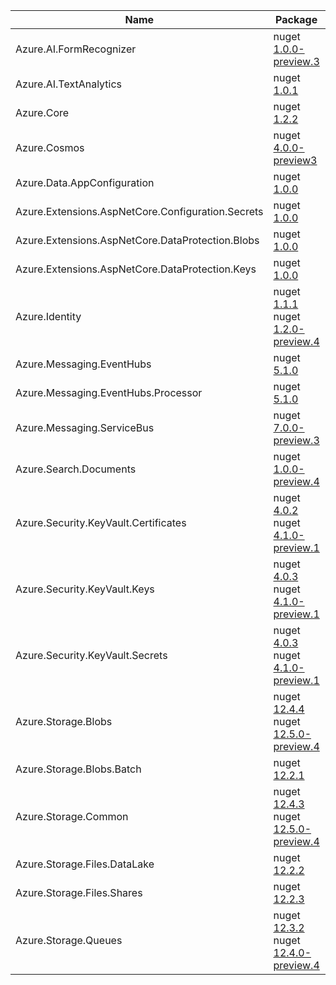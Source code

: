 | Name | Package | Docs | Source |
| ---- | ------- | ---- | ------ |
| Azure.AI.FormRecognizer | nuget [1.0.0-preview.3](https://www.nuget.org/packages/Azure.AI.FormRecognizer/1.0.0-preview.3) |  | github [1.0.0-preview.3](https://github.com/Azure/azure-sdk-for-net/tree/Azure.AI.FormRecognizer_1.0.0-preview.3/sdk/formrecognizer/Azure.AI.FormRecognizer/) |
| Azure.AI.TextAnalytics | nuget [1.0.1](https://www.nuget.org/packages/Azure.AI.TextAnalytics/1.0.1) | [docs](https://docs.microsoft.com/dotnet/api/overview/azure/AI.TextAnalytics-readme/) | github [1.0.1](https://github.com/Azure/azure-sdk-for-net/tree/Azure.AI.TextAnalytics_1.0.1/sdk/textanalytics/Azure.AI.TextAnalytics/) |
| Azure.Core | nuget [1.2.2](https://www.nuget.org/packages/Azure.Core/1.2.2) | [docs](https://docs.microsoft.com/dotnet/api/overview/azure/Core-readme/) | github [1.2.2](https://github.com/Azure/azure-sdk-for-net/tree/Azure.Core_1.2.2/sdk/core/Azure.Core/) |
| Azure.Cosmos | nuget [4.0.0-preview3](https://www.nuget.org/packages/Azure.Cosmos/4.0.0-preview3) | [docs](https://docs.microsoft.com/dotnet/api/azure.cosmos?view=azure-dotnet-preview) | github [4.0.0-preview3](https://github.com/Azure/azure-sdk-for-net/tree/Azure.Cosmos_4.0.0-preview3/sdk/https://github.com/Azure/azure-cosmos-dotnet-v3/tree/releases/4.0.0-preview3/Azure.Cosmos/) |
| Azure.Data.AppConfiguration | nuget [1.0.0](https://www.nuget.org/packages/Azure.Data.AppConfiguration/1.0.0) | [docs](https://docs.microsoft.com/dotnet/api/overview/azure/Data.AppConfiguration-readme/) | github [1.0.0](https://github.com/Azure/azure-sdk-for-net/tree/Azure.Data.AppConfiguration_1.0.0/sdk/appconfiguration/Azure.Data.AppConfiguration/) |
| Azure.Extensions.AspNetCore.Configuration.Secrets | nuget [1.0.0](https://www.nuget.org/packages/Azure.Extensions.AspNetCore.Configuration.Secrets/1.0.0) | [docs](https://docs.microsoft.com/dotnet/api/overview/azure/Extensions.AspNetCore.Configuration.Secrets-readme/) | github [1.0.0](https://github.com/Azure/azure-sdk-for-net/tree/Azure.Extensions.AspNetCore.Configuration.Secrets_1.0.0/sdk/extensions/Azure.Extensions.AspNetCore.Configuration.Secrets/) |
| Azure.Extensions.AspNetCore.DataProtection.Blobs | nuget [1.0.0](https://www.nuget.org/packages/Azure.Extensions.AspNetCore.DataProtection.Blobs/1.0.0) | [docs](https://docs.microsoft.com/dotnet/api/overview/azure/Extensions.AspNetCore.DataProtection.Blobs-readme/) | github [1.0.0](https://github.com/Azure/azure-sdk-for-net/tree/Azure.Extensions.AspNetCore.DataProtection.Blobs_1.0.0/sdk/extensions/Azure.Extensions.AspNetCore.DataProtection.Blobs/) |
| Azure.Extensions.AspNetCore.DataProtection.Keys | nuget [1.0.0](https://www.nuget.org/packages/Azure.Extensions.AspNetCore.DataProtection.Keys/1.0.0) | [docs](https://docs.microsoft.com/dotnet/api/overview/azure/Extensions.AspNetCore.DataProtection.Keys-readme/) | github [1.0.0](https://github.com/Azure/azure-sdk-for-net/tree/Azure.Extensions.AspNetCore.DataProtection.Keys_1.0.0/sdk/extensions/Azure.Extensions.AspNetCore.DataProtection.Keys/) |
| Azure.Identity | nuget [1.1.1](https://www.nuget.org/packages/Azure.Identity/1.1.1)<br>nuget [1.2.0-preview.4](https://www.nuget.org/packages/Azure.Identity/1.2.0-preview.4) | [docs](https://docs.microsoft.com/dotnet/api/overview/azure/Identity-readme/) | github [1.1.1](https://github.com/Azure/azure-sdk-for-net/tree/Azure.Identity_1.1.1/sdk/identity/Azure.Identity/)<br>github [1.2.0-preview.4](https://github.com/Azure/azure-sdk-for-net/tree/Azure.Identity_1.2.0-preview.4/sdk/identity/Azure.Identity/) |
| Azure.Messaging.EventHubs | nuget [5.1.0](https://www.nuget.org/packages/Azure.Messaging.EventHubs/5.1.0) | [docs](https://docs.microsoft.com/dotnet/api/overview/azure/Messaging.EventHubs-readme/) | github [5.1.0](https://github.com/Azure/azure-sdk-for-net/tree/Azure.Messaging.EventHubs_5.1.0/sdk/eventhub/Azure.Messaging.EventHubs/) |
| Azure.Messaging.EventHubs.Processor | nuget [5.1.0](https://www.nuget.org/packages/Azure.Messaging.EventHubs.Processor/5.1.0) | [docs](https://docs.microsoft.com/dotnet/api/overview/azure/Messaging.EventHubs.Processor-readme/) | github [5.1.0](https://github.com/Azure/azure-sdk-for-net/tree/Azure.Messaging.EventHubs.Processor_5.1.0/sdk/eventhub/Azure.Messaging.EventHubs.Processor/) |
| Azure.Messaging.ServiceBus | nuget [7.0.0-preview.3](https://www.nuget.org/packages/Azure.Messaging.ServiceBus/7.0.0-preview.3) | [docs](https://docs.microsoft.com/dotnet/api/overview/azure/Messaging.ServiceBus-readme/) | github [7.0.0-preview.3](https://github.com/Azure/azure-sdk-for-net/tree/Azure.Messaging.ServiceBus_7.0.0-preview.3/sdk/servicebus/Azure.Messaging.ServiceBus/) |
| Azure.Search.Documents | nuget [1.0.0-preview.4](https://www.nuget.org/packages/Azure.Search.Documents/1.0.0-preview.4) | [docs](https://docs.microsoft.com/dotnet/api/overview/azure/Search.Documents-readme/) | github [1.0.0-preview.4](https://github.com/Azure/azure-sdk-for-net/tree/Azure.Search.Documents_1.0.0-preview.4/sdk/search/Azure.Search.Documents/) |
| Azure.Security.KeyVault.Certificates | nuget [4.0.2](https://www.nuget.org/packages/Azure.Security.KeyVault.Certificates/4.0.2)<br>nuget [4.1.0-preview.1](https://www.nuget.org/packages/Azure.Security.KeyVault.Certificates/4.1.0-preview.1) | [docs](https://docs.microsoft.com/dotnet/api/overview/azure/Security.KeyVault.Certificates-readme/) | github [4.0.2](https://github.com/Azure/azure-sdk-for-net/tree/Azure.Security.KeyVault.Certificates_4.0.2/sdk/keyvault/Azure.Security.KeyVault.Certificates/)<br>github [4.1.0-preview.1](https://github.com/Azure/azure-sdk-for-net/tree/Azure.Security.KeyVault.Certificates_4.1.0-preview.1/sdk/keyvault/Azure.Security.KeyVault.Certificates/) |
| Azure.Security.KeyVault.Keys | nuget [4.0.3](https://www.nuget.org/packages/Azure.Security.KeyVault.Keys/4.0.3)<br>nuget [4.1.0-preview.1](https://www.nuget.org/packages/Azure.Security.KeyVault.Keys/4.1.0-preview.1) | [docs](https://docs.microsoft.com/dotnet/api/overview/azure/Security.KeyVault.Keys-readme/) | github [4.0.3](https://github.com/Azure/azure-sdk-for-net/tree/Azure.Security.KeyVault.Keys_4.0.3/sdk/keyvault/Azure.Security.KeyVault.Keys/)<br>github [4.1.0-preview.1](https://github.com/Azure/azure-sdk-for-net/tree/Azure.Security.KeyVault.Keys_4.1.0-preview.1/sdk/keyvault/Azure.Security.KeyVault.Keys/) |
| Azure.Security.KeyVault.Secrets | nuget [4.0.3](https://www.nuget.org/packages/Azure.Security.KeyVault.Secrets/4.0.3)<br>nuget [4.1.0-preview.1](https://www.nuget.org/packages/Azure.Security.KeyVault.Secrets/4.1.0-preview.1) | [docs](https://docs.microsoft.com/dotnet/api/overview/azure/Security.KeyVault.Secrets-readme/) | github [4.0.3](https://github.com/Azure/azure-sdk-for-net/tree/Azure.Security.KeyVault.Secrets_4.0.3/sdk/keyvault/Azure.Security.KeyVault.Secrets/)<br>github [4.1.0-preview.1](https://github.com/Azure/azure-sdk-for-net/tree/Azure.Security.KeyVault.Secrets_4.1.0-preview.1/sdk/keyvault/Azure.Security.KeyVault.Secrets/) |
| Azure.Storage.Blobs | nuget [12.4.4](https://www.nuget.org/packages/Azure.Storage.Blobs/12.4.4)<br>nuget [12.5.0-preview.4](https://www.nuget.org/packages/Azure.Storage.Blobs/12.5.0-preview.4) | [docs](https://docs.microsoft.com/dotnet/api/overview/azure/Storage.Blobs-readme/) | github [12.4.4](https://github.com/Azure/azure-sdk-for-net/tree/Azure.Storage.Blobs_12.4.4/sdk/storage/Azure.Storage.Blobs/)<br>github [12.5.0-preview.4](https://github.com/Azure/azure-sdk-for-net/tree/Azure.Storage.Blobs_12.5.0-preview.4/sdk/storage/Azure.Storage.Blobs/) |
| Azure.Storage.Blobs.Batch | nuget [12.2.1](https://www.nuget.org/packages/Azure.Storage.Blobs.Batch/12.2.1) | [docs](https://docs.microsoft.com/dotnet/api/overview/azure/Storage.Blobs.Batch-readme/) | github [12.2.1](https://github.com/Azure/azure-sdk-for-net/tree/Azure.Storage.Blobs.Batch_12.2.1/sdk/storage/Azure.Storage.Blobs.Batch/) |
| Azure.Storage.Common | nuget [12.4.3](https://www.nuget.org/packages/Azure.Storage.Common/12.4.3)<br>nuget [12.5.0-preview.4](https://www.nuget.org/packages/Azure.Storage.Common/12.5.0-preview.4) | [docs](https://docs.microsoft.com/dotnet/api/overview/azure/Storage.Common-readme/) | github [12.4.3](https://github.com/Azure/azure-sdk-for-net/tree/Azure.Storage.Common_12.4.3/sdk/storage/Azure.Storage.Common/)<br>github [12.5.0-preview.4](https://github.com/Azure/azure-sdk-for-net/tree/Azure.Storage.Common_12.5.0-preview.4/sdk/storage/Azure.Storage.Common/) |
| Azure.Storage.Files.DataLake | nuget [12.2.2](https://www.nuget.org/packages/Azure.Storage.Files.DataLake/12.2.2) | [docs](https://docs.microsoft.com/dotnet/api/overview/azure/Storage.Files.DataLake-readme/) | github [12.2.2](https://github.com/Azure/azure-sdk-for-net/tree/Azure.Storage.Files.DataLake_12.2.2/sdk/storage/Azure.Storage.Files.DataLake/) |
| Azure.Storage.Files.Shares | nuget [12.2.3](https://www.nuget.org/packages/Azure.Storage.Files.Shares/12.2.3) | [docs](https://docs.microsoft.com/dotnet/api/overview/azure/Storage.Files.Shares-readme/) | github [12.2.3](https://github.com/Azure/azure-sdk-for-net/tree/Azure.Storage.Files.Shares_12.2.3/sdk/storage/Azure.Storage.Files.Shares/) |
| Azure.Storage.Queues | nuget [12.3.2](https://www.nuget.org/packages/Azure.Storage.Queues/12.3.2)<br>nuget [12.4.0-preview.4](https://www.nuget.org/packages/Azure.Storage.Queues/12.4.0-preview.4) | [docs](https://docs.microsoft.com/dotnet/api/overview/azure/Storage.Queues-readme/) | github [12.3.2](https://github.com/Azure/azure-sdk-for-net/tree/Azure.Storage.Queues_12.3.2/sdk/storage/Azure.Storage.Queues/)<br>github [12.4.0-preview.4](https://github.com/Azure/azure-sdk-for-net/tree/Azure.Storage.Queues_12.4.0-preview.4/sdk/storage/Azure.Storage.Queues/) |

